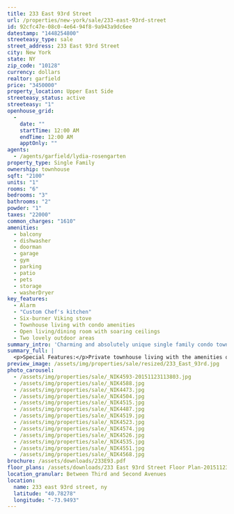 ```yaml
---
title: 233 East 93rd Street
url: /properties/new-york/sale/233-east-93rd-street
id: 92cfc47e-08c0-4e64-94f8-9a943a9dc6ee
datestamp: "1448254800"
streeteasy_type: sale
street_address: 233 East 93rd Street
city: New York
state: NY
zip_code: "10128"
currency: dollars
realtor: garfield
price: "3450000"
property_location: Upper East Side
streeteasy_status: active
streeteasy: "1"
openhouse_grid:
  - 
    date: ""
    startTime: 12:00 AM
    endTime: 12:00 AM
    apptOnly: ""
agents:
  - /agents/garfield/lydia-rosengarten
property_type: Single Family
ownership: townhouse
sqft: "2100"
units: "1"
rooms: "6"
bedrooms: "3"
bathrooms: "2"
powder: "1"
taxes: "22000"
common_charges: "1610"
amenities:
  - balcony
  - dishwasher
  - doorman
  - garage
  - gym
  - parking
  - patio
  - pets
  - storage
  - washerDryer
key_features:
  - Alarm
  - "Custom Chef's kitchen"
  - Six-burner Viking stove
  - Townhouse living with condo amenities
  - Open living/dining room with soaring ceilings
  - Two lovely outdoor areas
summary_intro: 'Charming and absolutely unique single family condo townhouse situated on the north side of 93rd Street between Second and Third Avenues, one of 12 private houses as part of Astor Terrace, an award winning condominium building located at 245 East 93rd Street. This home was completely gut renovated by its current owner and contains 3 full bedrooms with an additional loft floor suitable as a sleeping alcove or as an office/guest space.  There are two and a half baths.'
summary_full: |
  <p>Special Features:</p>Private townhouse living with the amenities of a full service luxury condo offering the privacy of your own home with built in services and amenities. Home has a large private garden off the open living room area which has double height ceilings. Top of the line chef's kitchen with custom cabinetry and abundant built ins. Large south facing private terrace on the top floor. Lovely master bedroom with a wall of windows looking out onto a private park which is accessed only by Astor Terrace occupants. Luxurious master bath is ensuite and is beautifully redone. Master bath is complete with custom Jacuzzi bath and marble shower. <br style="box-sizing: border-box; color: rgb(102, 102, 102); font-family: 'Century Gothic', sans-serif; line-height: 20px;"><br style="box-sizing: border-box; color: rgb(102, 102, 102); font-family: 'Century Gothic', sans-serif; line-height: 20px;">Home has central air conditioning, high ceilings, two dishwashers, a washer/dryer, and abundant storage space. In addition, there is a storage room in the main building as well as a bike rack. <br style="box-sizing: border-box; color: rgb(102, 102, 102); font-family: 'Century Gothic', sans-serif; line-height: 20px;"><br style="box-sizing: border-box; color: rgb(102, 102, 102); font-family: 'Century Gothic', sans-serif; line-height: 20px;">Astor Terrace:<br style="box-sizing: border-box; color: rgb(102, 102, 102); font-family: 'Century Gothic', sans-serif; line-height: 20px;"><p>An award winning full service condominium building built in 1985 which includes a full time concierge and doorman, on site garage, a new gym, a live-in building manager, storage facility, and access to a private outdoor park which is accessed through the main building. </p><p><br></p>
preview_image: /assets/img/properties/sale/resized/233_East_93rd.jpg
photo_carousel:
  - /assets/img/properties/sale/_NIK4593-20151123113803.jpg
  - /assets/img/properties/sale/_NIK4588.jpg
  - /assets/img/properties/sale/_NIK4473.jpg
  - /assets/img/properties/sale/_NIK4504.jpg
  - /assets/img/properties/sale/_NIK4515.jpg
  - /assets/img/properties/sale/_NIK4487.jpg
  - /assets/img/properties/sale/_NIK4519.jpg
  - /assets/img/properties/sale/_NIK4523.jpg
  - /assets/img/properties/sale/_NIK4574.jpg
  - /assets/img/properties/sale/_NIK4526.jpg
  - /assets/img/properties/sale/_NIK4535.jpg
  - /assets/img/properties/sale/_NIK4551.jpg
  - /assets/img/properties/sale/_NIK4568.jpg
brochure: /assets/downloads/233E93.pdf
floor_plans: /assets/downloads/233 East 93rd Street Floor Plan-20151123115231.pdf
location_granular: Between Third and Second Avenues
location:
  name: 233 east 93rd street, ny
  latitude: "40.78278"
  longitude: "-73.9493"
---
```

